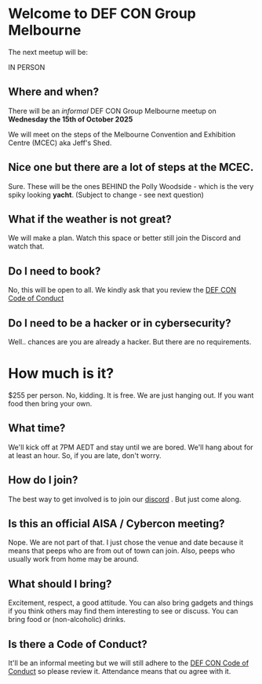 

# Welcome to DEF CON Group Melbourne 

The next meetup will be:

IN PERSON

## Where and when?

There will be an _informal_ DEF CON Group Melbourne meetup on **Wednesday the 15th of October 2025**

We will meet on the steps of the Melbourne Convention and Exhibition Centre (MCEC) aka Jeff's Shed. 

## Nice one but there are a lot of steps at the MCEC. 

Sure. These will be the ones BEHIND the Polly Woodside - which is the very spiky looking **yacht**. (Subject to change - see next question)

## What if the weather is not great?

We will make a plan. Watch this space or better still join the Discord and watch that. 

## Do I need to book? 

No, this will be open to all. We kindly ask that you review the [DEF CON Code of Conduct](https://defcon.org/html/links/dc-code-of-conduct.html)

## Do I need to be a hacker or in cybersecurity?

Well.. chances are you are already a hacker. But there are no requirements. 

# How much is it? 

$255 per person. No, kidding. It is free. We are just hanging out. If you want food then bring your own. 

## What time? 

We'll kick off at 7PM AEDT and stay until we are bored. We'll hang about for at least an hour. So, if you are late, don't worry. 

## How do I join?

The best way to get involved is to join our [discord](https://discord.gg/H8jCkw4) . But just come along. 

## Is this an official AISA / Cybercon meeting? 

Nope. We are not part of that. I just chose the venue and date because it means that peeps who are from out of town can join. Also, peeps who usually work from home may be around. 

## What should I bring? 

Excitement, respect, a good attitude. You can also bring gadgets and things if you think others may find them interesting to see or discuss. You can bring food or (non-alcoholic) drinks. 

## Is there a Code of Conduct? 

It'll be an informal meeting but we will still adhere to the [DEF CON Code of Conduct](https://defcon.org/html/links/dc-code-of-conduct.html) so please review it. Attendance means that ou agree with it. 


